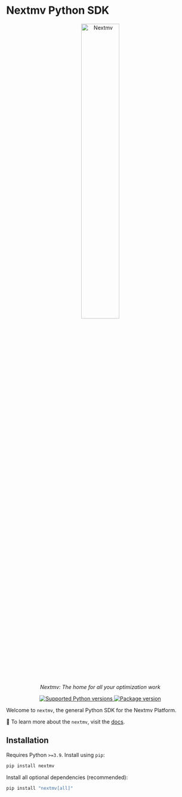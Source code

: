 # Nextmv Python SDK

<!-- markdownlint-disable MD033 MD013 -->

<p align="center">
  <a href="https://nextmv.io"><img src="https://cdn.prod.website-files.com/60dee0fad10d14c8ab66dd74/674628a824bc14307c1727aa_blog-prototype-p-2000.png" alt="Nextmv" width="45%"></a>
</p>
<p align="center">
    <em>Nextmv: The home for all your optimization work</em>
</p>
<p align="center">
<a href="https://pypi.org/project/nextmv" target="_blank">
    <img src="https://img.shields.io/pypi/pyversions/nextmv.svg?color=%2334D058" alt="Supported Python versions">
</a>
<a href="https://pypi.org/project/nextmv" target="_blank">
    <img src="https://img.shields.io/pypi/v/nextmv?color=%2334D058&label=nextmv" alt="Package version">
</a>
</p>

<!-- markdownlint-enable MD033 MD013 -->

Welcome to `nextmv`, the general Python SDK for the Nextmv Platform.

📖 To learn more about the `nextmv`, visit the [docs][docs].

## Installation

Requires Python `>=3.9`. Install using `pip`:

```bash
pip install nextmv
```

Install all optional dependencies (recommended):

```bash
pip install "nextmv[all]"
```

[docs]: https://nextmv-py.readthedocs.io/en/latest/nextmv/

